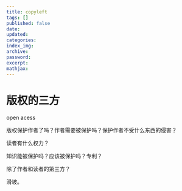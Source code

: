 ```yaml
---
title: copyleft
tags: []
published: false
date:
updated:
categories:
index_img:
archive:
password:
excerpt:
mathjax:
---
```


# 版权的三方

open acess

版权保护作者了吗？作者需要被保护吗？保护作者不受什么东西的侵害？

读者有什么权力？

知识能被保护吗？应该被保护吗？专利？

除了作者和读者的第三方？

滑坡。

